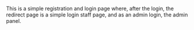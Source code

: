 This is a simple registration and login page where, after the login, the redirect page is a simple login staff page, and as an admin login, the admin panel. 
